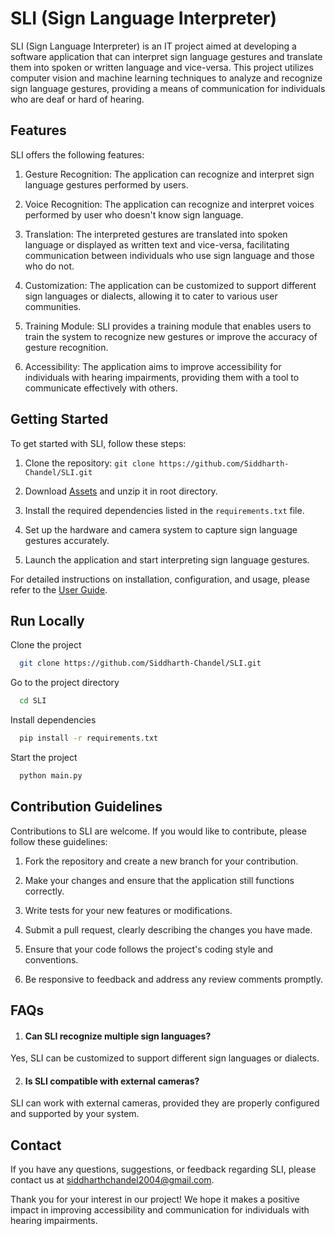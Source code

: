 # SLI (Sign Language Interpreter)

SLI (Sign Language Interpreter) is an IT project aimed at developing a software application that can interpret sign language gestures and translate them into spoken or written language and vice-versa. This project utilizes computer vision and machine learning techniques to analyze and recognize sign language gestures, providing a means of communication for individuals who are deaf or hard of hearing.

## Features

SLI offers the following features:

1. Gesture Recognition: The application can recognize and interpret sign language gestures performed by users.

2. Voice Recognition: The application can recognize and interpret voices performed by user who doesn't know sign language.

3. Translation: The interpreted gestures are translated into spoken language or displayed as written text and vice-versa, facilitating communication between individuals who use sign language and those who do not.

4. Customization: The application can be customized to support different sign languages or dialects, allowing it to cater to various user communities.

5. Training Module: SLI provides a training module that enables users to train the system to recognize new gestures or improve the accuracy of gesture recognition.

6. Accessibility: The application aims to improve accessibility for individuals with hearing impairments, providing them with a tool to communicate effectively with others.

## Getting Started

To get started with SLI, follow these steps:

1. Clone the repository: `git clone https://github.com/Siddharth-Chandel/SLI.git`

2. Download [Assets](https://drive.google.com/file/d/1-4jEROk_UR_UG2OlA6MZh9Em1BchEUGy/view?usp=sharing) and unzip it in root directory.

3. Install the required dependencies listed in the `requirements.txt` file.

4. Set up the hardware and camera system to capture sign language gestures accurately.

5. Launch the application and start interpreting sign language gestures.


For detailed instructions on installation, configuration, and usage, please refer to the [User Guide](user-guide.md).


## Run Locally

Clone the project

```bash
  git clone https://github.com/Siddharth-Chandel/SLI.git
```

Go to the project directory

```bash
  cd SLI
```

Install dependencies

```bash
  pip install -r requirements.txt
```

Start the project

```bash
  python main.py
```


## Contribution Guidelines

Contributions to SLI are welcome. If you would like to contribute, please follow these guidelines:

1. Fork the repository and create a new branch for your contribution.

2. Make your changes and ensure that the application still functions correctly.

3. Write tests for your new features or modifications.

4. Submit a pull request, clearly describing the changes you have made.

5. Ensure that your code follows the project's coding style and conventions.

6. Be responsive to feedback and address any review comments promptly.

## FAQs

1. #### Can SLI recognize multiple sign languages?

Yes, SLI can be customized to support different sign languages or dialects.

2. #### Is SLI compatible with external cameras?

SLI can work with external cameras, provided they are properly configured and supported by your system.

## Contact

If you have any questions, suggestions, or feedback regarding SLI, please contact us at siddharthchandel2004@gmail.com.

Thank you for your interest in our project! We hope it makes a positive impact in improving accessibility and communication for individuals with hearing impairments.

